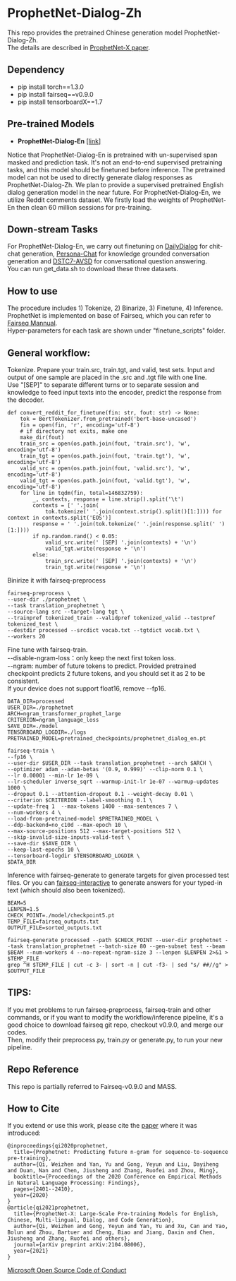 # ProphetNet-Dialog-Zh

This repo provides the pretrained Chinese generation model ProphetNet-Dialog-Zh.  
The details are described in [ProphetNet-X paper](https://arxiv.org/abs/2104.08006).

## Dependency
- pip install torch==1.3.0  
- pip install fairseq==v0.9.0
- pip install tensorboardX==1.7  

## Pre-trained Models

- **ProphetNet-Dialog-En** [[link]](https://msraprophetnet.blob.core.windows.net/prophetnet/release_checkpoints/prophetnet_dialog_en.pt)

Notice that ProphetNet-Dialog-En is pretrained with un-supervised span masked and prediction task. 
It's not an end-to-end supervised pretraining tasks, and this model should be finetuned before inference. 
The pretrained model can not be used to directly generate dialog responses as ProphetNet-Dialog-Zh. 
We plan to provide a supervised pretrained English dialog generation model in the near future.
For ProphetNet-Dialog-En, we utilize Reddit comments dataset. We firstly load the weights of ProphetNet-En then clean 60 million sessions for pre-training.

## Down-stream Tasks
For ProphetNet-Dialog-En, we carry out finetuning on [DailyDialog](https://www.aclweb.org/anthology/I17-1099.pdf) for chit-chat generation, 
[Persona-Chat](https://arxiv.org/pdf/1801.07243.pdf) for knowledge grounded conversation generation 
and [DSTC7-AVSD](https://arxiv.org/pdf/1901.09107.pdf) for conversational question answering.  
You can run get_data.sh to download these three datasets.


## How to use

The procedure includes 1) Tokenize, 2) Binarize, 3) Finetune, 4) Inference.  
ProphetNet is implemented on base of Fairseq, which you can refer to [Fairseq Mannual](https://fairseq.readthedocs.io/en/latest/command_line_tools.html).    
Hyper-parameters for each task are shown under  "finetune_scripts" folder.

## General workflow:  
Tokenize. Prepare your train.src, train.tgt, and valid, test sets. Input and output of one sample are placed in the .src and .tgt file with one line.    
Use "[SEP]" to separate different turns or to separate session and knowledge to feed input texts into the encoder, predict the response from the decoder.
```
def convert_reddit_for_finetune(fin: str, fout: str) -> None:
    tok = BertTokenizer.from_pretrained('bert-base-uncased')
    fin = open(fin, 'r', encoding='utf-8')
    # if directory not exits, make one
    make_dir(fout)
    train_src = open(os.path.join(fout, 'train.src'), 'w', encoding='utf-8')
    train_tgt = open(os.path.join(fout, 'train.tgt'), 'w', encoding='utf-8')
    valid_src = open(os.path.join(fout, 'valid.src'), 'w', encoding='utf-8')
    valid_tgt = open(os.path.join(fout, 'valid.tgt'), 'w', encoding='utf-8')
    for line in tqdm(fin, total=146832759):
        _, contexts, response = line.strip().split('\t')
        contexts = [' '.join(
            tok.tokenize(' '.join(context.strip().split()[1:]))) for context in contexts.split('EOS')]
        response = ' '.join(tok.tokenize(' '.join(response.split(' ')[1:])))
        if np.random.rand() < 0.05:
            valid_src.write(' [SEP] '.join(contexts) + '\n')
            valid_tgt.write(response + '\n')
        else:
            train_src.write(' [SEP] '.join(contexts) + '\n')
            train_tgt.write(response + '\n')

```
Binirize it with fairseq-preprocess
```
fairseq-preprocess \
--user-dir ./prophetnet \
--task translation_prophetnet \
--source-lang src --target-lang tgt \
--trainpref tokenized_train --validpref tokenized_valid --testpref tokenized_test \
--destdir processed --srcdict vocab.txt --tgtdict vocab.txt \
--workers 20
```
Fine tune with fairseq-train.  
--disable-ngram-loss：only keep the next first token loss.  
--ngram: number of future tokens to predict. Provided pretrained checkpoint predicts 2 future tokens, and you should set it as 2 to be consistent.    
If your device does not support float16, remove --fp16.
```
DATA_DIR=processed
USER_DIR=./prophetnet
ARCH=ngram_transformer_prophet_large
CRITERION=ngram_language_loss
SAVE_DIR=./model
TENSORBOARD_LOGDIR=./logs
PRETRAINED_MODEL=pretrained_checkpoints/prophetnet_dialog_en.pt

fairseq-train \
--fp16 \
--user-dir $USER_DIR --task translation_prophetnet --arch $ARCH \
--optimizer adam --adam-betas '(0.9, 0.999)' --clip-norm 0.1 \
--lr 0.00001 --min-lr 1e-09 \
--lr-scheduler inverse_sqrt --warmup-init-lr 1e-07 --warmup-updates 1000 \
--dropout 0.1 --attention-dropout 0.1 --weight-decay 0.01 \
--criterion $CRITERION --label-smoothing 0.1 \
--update-freq 1  --max-tokens 1400 --max-sentences 7 \
--num-workers 4 \
--load-from-pretrained-model $PRETRAINED_MODEL \
--ddp-backend=no_c10d --max-epoch 10 \
--max-source-positions 512 --max-target-positions 512 \
--skip-invalid-size-inputs-valid-test \
--save-dir $SAVE_DIR \
--keep-last-epochs 10 \
--tensorboard-logdir $TENSORBOARD_LOGDIR \
$DATA_DIR
```
Inference with fairseq-generate to generate targets for given processed test files. Or you can [fairseq-interactive](https://fairseq.readthedocs.io/en/latest/command_line_tools.html#fairseq-interactive) to generate answers for your typed-in text (which should also been tokenized).
```
BEAM=5
LENPEN=1.5
CHECK_POINT=./model/checkpoint5.pt
TEMP_FILE=fairseq_outputs.txt
OUTPUT_FILE=sorted_outputs.txt

fairseq-generate processed --path $CHECK_POINT --user-dir prophetnet --task translation_prophetnet --batch-size 80 --gen-subset test --beam $BEAM --num-workers 4 --no-repeat-ngram-size 3 --lenpen $LENPEN 2>&1 > $TEMP_FILE
grep ^H $TEMP_FILE | cut -c 3- | sort -n | cut -f3- | sed "s/ ##//g" > $OUTPUT_FILE

```

## TIPS:
If you met problems to run fairseq-preprocess, fairseq-train and other commands, or if you want to modify the workflow/inference pipeline, 
it's a good choice to download fairseq git repo, checkout v0.9.0, and merge our codes.   
Then, modify their preprocess.py, train.py or generate.py, to run your new pipeline. 

## Repo Reference
This repo is partially referred to Fairseq-v0.9.0 and MASS.



## How to Cite
If you extend or use this work, please cite the [paper](https://arxiv.org/pdf/2001.04063) where it was introduced:
```
@inproceedings{qi2020prophetnet,
  title={Prophetnet: Predicting future n-gram for sequence-to-sequence pre-training},
  author={Qi, Weizhen and Yan, Yu and Gong, Yeyun and Liu, Dayiheng and Duan, Nan and Chen, Jiusheng and Zhang, Ruofei and Zhou, Ming},
  booktitle={Proceedings of the 2020 Conference on Empirical Methods in Natural Language Processing: Findings},
  pages={2401--2410},
  year={2020}
}
@article{qi2021prophetnet,
  title={ProphetNet-X: Large-Scale Pre-training Models for English, Chinese, Multi-lingual, Dialog, and Code Generation},
  author={Qi, Weizhen and Gong, Yeyun and Yan, Yu and Xu, Can and Yao, Bolun and Zhou, Bartuer and Cheng, Biao and Jiang, Daxin and Chen, Jiusheng and Zhang, Ruofei and others},
  journal={arXiv preprint arXiv:2104.08006},
  year={2021}
}
```
[Microsoft Open Source Code of Conduct](https://opensource.microsoft.com/codeofconduct)
